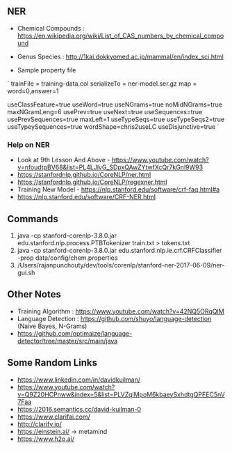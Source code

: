 ## NER

* Chemical Compounds : https://en.wikipedia.org/wiki/List_of_CAS_numbers_by_chemical_compound
* Genus Species : http://1kai.dokkyomed.ac.jp/mammal/en/index_sci.html

* Sample property file

`
trainFile = training-data.col
serializeTo = ner-model.ser.gz
map = word=0,answer=1

useClassFeature=true
useWord=true
useNGrams=true
noMidNGrams=true
maxNGramLeng=6
usePrev=true
useNext=true
useSequences=true
usePrevSequences=true
maxLeft=1
useTypeSeqs=true
useTypeSeqs2=true
useTypeySequences=true
wordShape=chris2useLC
useDisjunctive=true
`

### Help on NER
* Look at 9th Lesson And Above - https://www.youtube.com/watch?v=nfoudtpBV68&list=PL4LJlvG_SDpxQAwZYtwfXcQr7kGnl9W93
* https://stanfordnlp.github.io/CoreNLP/ner.html
* https://stanfordnlp.github.io/CoreNLP/regexner.html
* Training New Model - https://nlp.stanford.edu/software/crf-faq.html#a
* https://nlp.stanford.edu/software/CRF-NER.html 

## Commands

1. java -cp stanford-corenlp-3.8.0.jar edu.stanford.nlp.process.PTBTokenizer train.txt > tokens.txt
1. java -cp stanford-corenlp-3.8.0.jar edu.stanford.nlp.ie.crf.CRFClassifier -prop data/config/chem.properties
1. /Users/rajanpunchouty/dev/tools/corenlp/stanford-ner-2017-06-09/ner-gui.sh

## Other Notes

* Training Algorithm : https://www.youtube.com/watch?v=42NQ5ORqQIM
* Language Detection : https://github.com/shuyo/language-detection (Naive Bayes, N-Grams)
* https://github.com/optimaize/language-detector/tree/master/src/main/java

## Some Random Links
* https://www.linkedin.com/in/davidkuilman/
* https://www.youtube.com/watch?v=Q9Z20HCPnww&index=5&list=PLVZqlMpoM6kbaeySxhdtgQPFEC5nV7Faa
* https://2016.semantics.cc/david-kuilman-0
* https://www.clarifai.com/
* http://clarify.io/
* https://einstein.ai/ -> metamind
* https://www.h2o.ai/